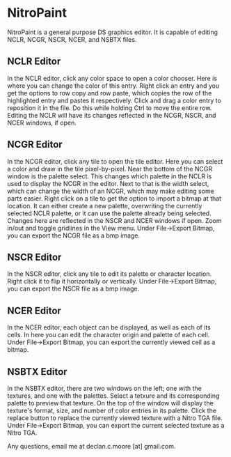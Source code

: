 # NitroPaint

NitroPaint is a general purpose DS graphics editor. It is capable of editing NCLR, NCGR, NSCR, NCER, and NSBTX files.

## NCLR Editor

In the NCLR editor, click any color space to open a color chooser. Here is where you can change the color of this entry. Right click an entry and you get the options to row copy and row paste, which copies the row of the highlighted entry and pastes it respectively. Click and drag a color entry to reposition it in the file. Do this while holding Ctrl to move the entire row. Editing the NCLR will have its changes reflected in the NCGR, NSCR, and NCER windows, if open.

## NCGR Editor

In the NCGR editor, click any tile to open the tile editor. Here you can select a color and draw in the tile pixel-by-pixel. Near the bottom of the NCGR window is the palette select. This changes which palette in the NCLR is used to display the NCGR in the editor. Next to that is the width select, which can change the width of an NCGR, which may make editing some parts easier. Right click on a tile to get the option to import a bitmap at that location. It can either create a new palette, overwriting the currently selected NCLR palette, or it can use the palette already being selected. Changes here are reflected in the NSCR and NCER windows if open. Zoom in/out and toggle gridlines in the View menu. Under File->Export Bitmap, you can export the NCGR file as a bmp image.

## NSCR Editor

In the NSCR editor, click any tile to edit its palette or character location. Right click it to flip it horizontally or vertically. Under File->Export Bitmap, you can export the NSCR file as a bmp image.

## NCER Editor

In the NCER editor, each object can be displayed, as well as each of its cells. In here you can edit the character origin and palette of each cell. Under File->Export Bitmap, you can export the currently viewed cell as a bitmap.

## NSBTX Editor

In the NSBTX editor, there are two windows on the left; one with the textures, and one with the palettes. Select a tetxure and its corresponding palette to preview that texture. On the top of the window will display the texture's format, size, and number of color entries in its palette. Click the replace button to replace the currently viewed texture with a Nitro TGA file. Under File->Export Bitmap, you can export the current selected texture as a Nitro TGA.

Any questions, email me at declan.c.moore [at] gmail.com.
